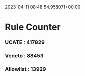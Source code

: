 2023-04-11 08:48:54.958071+00:00
# Rule Counter 
 ### UCATE : 417829

 ### Veneto : 88453

 ### Allowlist : 13929